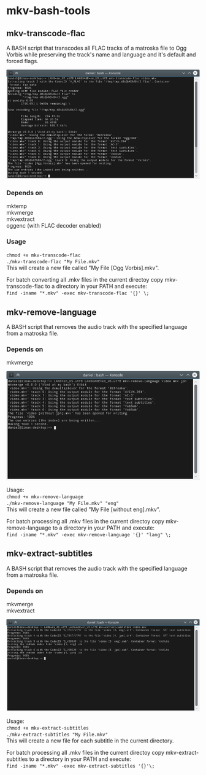 # mkv-bash-tools

## mkv-transcode-flac

A BASH script that transcodes all FLAC tracks of a matroska file to Ogg Vorbis while preserving the track's name and language and it's default and forced flags.

![Screen shot of mkv-transcode-flac](mkv-transcode-flac.png)

### Depends on
mktemp  
mkvmerge  
mkvextract  
oggenc (with FLAC decoder enabled)

### Usage
`chmod +x mkv-transcode-flac`  
`./mkv-transcode-flac "My File.mkv"`  
This will create a new file called "My File [Ogg Vorbis].mkv".

For batch converting all .mkv files in the current directoy copy mkv-transcode-flac to a directory in your PATH and execute:  
`find -iname "*.mkv" -exec mkv-transcode-flac '{}' \;`

## mkv-remove-language

A BASH script that removes the audio track with the specified language from a matroska file.

### Depends on
mkvmerge  

![Screen shot of mkv-remove-language](mkv-remove-language.png)

Usage:  
`chmod +x mkv-remove-language`  
`./mkv-remove-language "My File.mkv" "eng"`  
This will create a new file called "My File [without eng].mkv".

For batch processing all .mkv files in the current directoy copy mkv-remove-language to a directory in your PATH and execute:  
`find -iname "*.mkv" -exec mkv-remove-language '{}' "lang" \;`

## mkv-extract-subtitles

A BASH script that removes the audio track with the specified language from a matroska file.

### Depends on
mkvmerge  
mkvextract  

![Screen shot of mkv-extract-subtitles](mkv-extract-subtitles.png)

Usage:  
`chmod +x mkv-extract-subtitles`  
`./mkv-extract-subtitles "My File.mkv"`  
This will create a new file for each subtitle in the current directory.

For batch processing all .mkv files in the current directoy copy mkv-extract-subtitles to a directory in your PATH and execute:  
`find -iname "*.mkv" -exec mkv-extract-subtitles '{}'\;`
